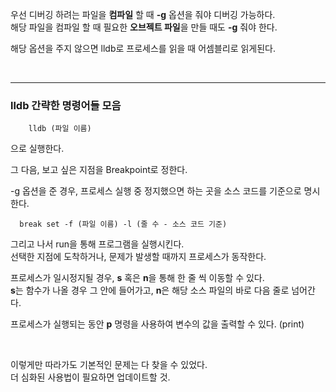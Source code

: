   
  우선 디버깅 하려는 파일을 **컴파일** 할 때 **-g** 옵션을 줘야 디버깅 가능하다.   
  해당 파일을 컴파일 할 때 필요한 **오브젝트 파일**을 만들 때도 **-g** 줘야 한다.  
     
  해당 옵션을 주지 않으면 lldb로 프로세스를 읽을 때 어셈블리로 읽게된다.
    
  </br>
    
  ------ 
  ### lldb 간략한 명령어들 모음  
    
        
        lldb (파일 이름)
        
 
 으로 실행한다.  
   
 그 다음, 보고 싶은 지점을 Breakpoint로 정한다.  
   
 -g 옵션을 준 경우, 프로세스 실행 중 정지했으면 하는 곳을 소스 코드를 기준으로 명시한다.   

      
      break set -f (파일 이름) -l (줄 수 - 소스 코드 기준)
      
      
 그리고 나서 run을 통해 프로그램을 실행시킨다.  
 선택한 지점에 도착하거나, 문제가 발생할 때까지 프로세스가 동작한다.  
   
 프로세스가 일시정지될 경우, **s** 혹은 **n**을 통해 한 줄 씩 이동할 수 있다.  
 **s**는 함수가 나올 경우 그 안에 들어가고, **n**은 해당 소스 파일의 바로 다음 줄로 넘어간다.  
    
 프로세스가 실행되는 동안 **p** 명령을 사용하여 변수의 값을 출력할 수 있다. (print)  
   
 </br>
   
 이렇게만 따라가도 기본적인 문제는 다 찾을 수 있었다.  
 더 심화된 사용법이 필요하면 업데이트할 것.  
   
